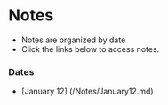 # Notes

+ Notes are organized by date
+ Click the links below to access notes.

### Dates

+ [January 12] (/Notes/January12.md)